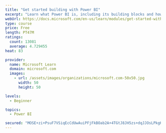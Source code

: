 ```yaml
---
title: "Get started building with Power BI"
excerpt: "Learn what Power BI is, including its building blocks and how they work together."
webUrl: https://docs.microsoft.com/en-us/learn/modules/get-started-with-power-bi/
type: course
price: Free
length: PT47M
ratings:
  count: 13081
  average: 4.729455
heat: 83

provider:
  name: Microsoft Learn
  domain: microsoft.com
  images:
    - url: /assets/images/organizations/microsoft.com-50x50.jpg
      width: 50
      height: 50

levels:
  - Beginner

topics:
  - Power BI

secured: "MOSE+zi+PsuF7VSiqEcCdUwAuiPFjFkBOab2A+4TGtJ8JH5zs+dqJJOsLPkgK6Mdc3a4zUi+zwqugjMT02yVfTDsGfM4mxXy4W5f6NQ5SBChylsRNh2E5jU2kzU/DfPqdIZt4CYabGME266YgVLVL0cJe8mqhLIIeFs55+lTi2th5OWYZtX1VL/k+y/nvsESFRLCthpDFlNytq9Tkkt+OfeQY7BZXGJus/z/hRnFIZWyTn/fqHCCBwncML/uyal/jrc+z5a2SDeCFV2/+/4d1n8HCAaLrNH/VEOVHdbNQnSt09WnkoH1vU7fXxrmc3ZUZaCAgyfnB+RFnRptzbiGvUML/DlCwlNBJBZkvzNqbwLgmEa3OYFaNym+GVk3Ry90mvyTIr1FGBBBshqZwe7amg==;5mG17IoCyZo6596XP9SrVg=="
---
```


